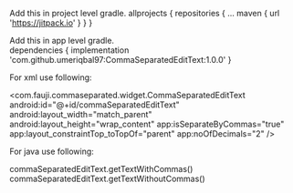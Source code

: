 Add this in project level gradle.
allprojects {
	repositories {
			...
			maven { url 'https://jitpack.io' }
	}
}

Add this in app level gradle.  
dependencies {
	        implementation 'com.github.umeriqbal97:CommaSeparatedEditText:1.0.0'
}

For xml use following:

<com.fauji.commaseparated.widget.CommaSeparatedEditText
        android:id="@+id/commaSeparatedEditText"
        android:layout_width="match_parent"
        android:layout_height="wrap_content"
        app:isSeparateByCommas="true"
        app:layout_constraintTop_toTopOf="parent"
        app:noOfDecimals="2" />
	
For java use following:

commaSeparatedEditText.getTextWithCommas()
commaSeparatedEditText.getTextWithoutCommas()
